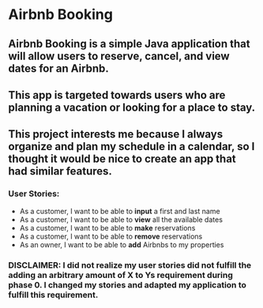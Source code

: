 # Airbnb Booking

## Airbnb Booking is a simple Java application that will allow users to reserve, cancel, and view dates for an Airbnb.

## This app is targeted towards users who are planning a vacation or looking for a place to stay.

## This project interests me because I always organize and plan my schedule in a calendar, so I thought it would be nice to create an app that had similar features.



### **User Stories:**
- As a customer, I want to be able to **input** a first and last name
- As a customer, I want to be able to **view** all the available dates
- As a customer, I want to be able to **make** reservations 
- As a customer, I want to be able to **remove** reservations 
- As an owner, I want to be able to **add** Airbnbs to my properties

### DISCLAIMER: I did not realize my user stories did not fulfill the adding an arbitrary amount of X to Ys requirement during phase 0. I changed my stories and adapted my application to fulfill this requirement.
